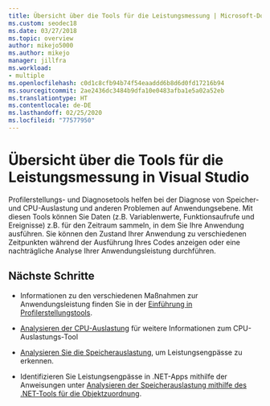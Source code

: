 ```yaml
---
title: Übersicht über die Tools für die Leistungsmessung | Microsoft-Dokumentation
ms.custom: seodec18
ms.date: 03/27/2018
ms.topic: overview
author: mikejo5000
ms.author: mikejo
manager: jillfra
ms.workload:
- multiple
ms.openlocfilehash: c0d1c8cfb94b74f54eaaddd6b8d6d0fd17216b94
ms.sourcegitcommit: 2ae2436dc3484b9dfa10e0483afba1e5a02a52eb
ms.translationtype: HT
ms.contentlocale: de-DE
ms.lasthandoff: 02/25/2020
ms.locfileid: "77577950"
---
```

# <a name="overview-of-tools-for-measuring-performance-in-visual-studio"></a>Übersicht über die Tools für die Leistungsmessung in Visual Studio

Profilerstellungs- und Diagnosetools helfen bei der Diagnose von Speicher- und CPU-Auslastung und anderen Problemen auf Anwendungsebene. Mit diesen Tools können Sie Daten (z.B. Variablenwerte, Funktionsaufrufe und Ereignisse) z.B. für den Zeitraum sammeln, in dem Sie Ihre Anwendung ausführen. Sie können den Zustand Ihrer Anwendung zu verschiedenen Zeitpunkten während der Ausführung Ihres Codes anzeigen oder eine nachträgliche Analyse Ihrer Anwendungsleistung durchführen.

## <a name="next-steps"></a>Nächste Schritte

* Informationen zu den verschiedenen Maßnahmen zur Anwendungsleistung finden Sie in der [Einführung in Profilerstellungstools](../profiling/profiling-feature-tour.md).

* [Analysieren der CPU-Auslastung](../profiling/cpu-usage.md) für weitere Informationen zum CPU-Auslastungs-Tool

* [Analysieren Sie die Speicherauslastung](../profiling/memory-usage.md), um Leistungsengpässe zu erkennen.

* Identifizieren Sie Leistungsengpässe in .NET-Apps mithilfe der Anweisungen unter [Analysieren der Speicherauslastung mithilfe des .NET-Tools für die Objektzuordnung](../profiling/dotnet-alloc-tool.md).
